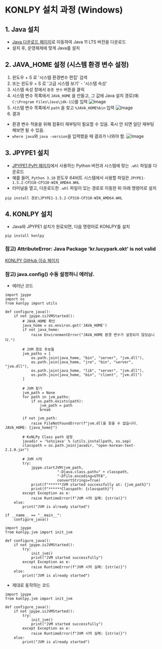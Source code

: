 # KONLPY 설치 과정 (Windows)

## 1. Java 설치

- [Java 다운로드 페이지](https://www.oracle.com/java/technologies/downloads/?er=221886)로 이동하여 Java 11 LTS 버전을 다운로드
- 설치 후, 운영체제에 맞게 Java를 설치

## 2. JAVA_HOME 설정 (시스템 환경 변수 설정)

1. 윈도우 + S 로 '시스템 환경변수 편집' 검색
2. 또는 윈도우 + S 로 '고급 시스템 보기' - '시스템 속성'
3. 시스템 속성 창에서 `환경 변수` 버튼을 클릭
4. 시스템 변수 목록에서 `JAVA_HOME` 을 만들고, 그 값에 Java 설치 경로(예: `C:\Program Files\Java\jdk-11`)를 입력
   ![Image](https://github.com/user-attachments/assets/3fd1e821-0383-41c8-8296-30a6a5bc9c07)
5. 시스템 변수 목록에서 `path` 을 찾고 `%JAVA_HOME%bin` 입력
   ![Image](https://github.com/user-attachments/assets/0e0b687f-4bcb-4af3-abff-102c4268fbef)
6. 결과

- 환경 변수 적용을 위해 컴퓨터 재부팅이 필요할 수 있음. 혹시 안 되면 일단 재부팅해보면 될 수 있음.
- `where java`와 `java -version`을 입력했을 때 결과가 나와야 함.
  ![Image](https://github.com/user-attachments/assets/158b1ae6-326d-4769-9019-3168a5b7eb0b)

## 3. JPYPE1 설치

- [JPYPE1 PyPI 페이지](https://pypi.org/project/jpype1/#modal-lose)에서 사용하는 Python 버전과 시스템에 맞는 `.whl` 파일을 다운로드
- 예를 들어, `Python 3.10` 윈도우 64비트 시스템에서 사용할 파일은 `JPYPE1-1.5.2-CP310-CP310-WIN_AMD64.WHL`
- 터미널을 열고, 다운로드한 `.whl` 파일이 있는 경로로 이동한 뒤 아래 명령어로 설치

```
pip install 경로\JPYPE1-1.5.2-CP310-CP310-WIN_AMD64.WHL
```

## 4. KONLPY 설치

- Java와 JPYPE1 설치가 완료되면, 다음 명령어로 KONLPY를 설치

```
pip install konlpy
```

### 참고) AttributeError: Java Package 'kr.lucypark.okt' is not valid

[KONLPY GitHub 이슈 페이지](https://github.com/konlpy/konlpy/issues/401)

### 참고) java.config() 수동 설정하니 에러남.

- 에러난 코드

```
import jpype
import os
from konlpy import utils

def configure_java():
    if not jpype.isJVMStarted():
        # JAVA_HOME 확인
        java_home = os.environ.get('JAVA_HOME')
        if not java_home:
            raise EnvironmentError("JAVA_HOME 환경 변수가 설정되지 않았습니다.")

        # JVM 경로 후보들
        jvm_paths = [
            os.path.join(java_home, "bin", "server", "jvm.dll"),
            os.path.join(java_home, "jre", "bin", "server", "jvm.dll"),
            os.path.join(java_home, "lib", "server", "jvm.dll"),
            os.path.join(java_home, "bin", "client", "jvm.dll")
        ]

        # JVM 찾기
        jvm_path = None
        for path in jvm_paths:
            if os.path.exists(path):
                jvm_path = path
                break

        if not jvm_path:
            raise FileNotFoundError(f"jvm.dll을 찾을 수 없습니다. JAVA_HOME: {java_home}")

        # KoNLPy Class path 설정
        javadir = '%s%sjava' % (utils.installpath, os.sep)
        classpath = os.path.join(javadir, "open-korean-text-2.1.0.jar")

        # JVM 시작
        try:
            jpype.startJVM(jvm_path,
                        "-Djava.class.path=" + classpath,
                        "-Dfile.encoding=UTF8",
                        convertStrings=True)
            print(f"******JVM started successfully at: {jvm_path}")
            print(f"******Classpath: {classpath}")
        except Exception as e:
            raise RuntimeError(f"JVM 시작 실패: {str(e)}")
    else:
        print("JVM is already started")

if __name__ == "__main__":
    configure_java()

import jpype
from konlpy.jvm import init_jvm

def configure_java():
    if not jpype.isJVMStarted():
        try:
            init_jvm()
            print("JVM started successfully")
        except Exception as e:
            raise RuntimeError(f"JVM 시작 실패: {str(e)}")
    else:
        print("JVM is already started")
```

- 제대로 동작하는 코드

```
import jpype
from konlpy.jvm import init_jvm

def configure_java():
    if not jpype.isJVMStarted():
        try:
            init_jvm()
            print("JVM started successfully")
        except Exception as e:
            raise RuntimeError(f"JVM 시작 실패: {str(e)}")
    else:
        print("JVM is already started")
```
